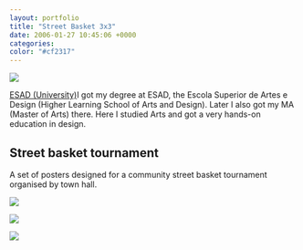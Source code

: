 ```yaml
---
layout: portfolio
title: "Street Basket 3x3"
date: 2006-01-27 10:45:06 +0000
categories:
color: "#cf2317"
---
```


![](basket-featured-77b10151-445a-4bf5-998d-882d3d729d52.png)

[ESAD (University)](https://goncaloandrade.com/client/esad/)I got my degree at ESAD, the Escola Superior de Artes e Design (Higher Learning School of Arts and Design). Later I also got my MA (Master of Arts) there. Here I studied Arts and got a very hands-on education in design.

## Street basket tournament

A set of posters designed for a community street basket tournament organised by town hall.

![](streetbasket-poster-01-1ed15769-de24-45b9-8c87-144cad195fd7.png)

![](streetbasket-poster-03-fe6e5a33-fb1a-4501-b555-f61f6318eef2.png)

![](streetbasket-poster-02-2d23a9db-8ec4-40f4-a802-5727589fcd6b.png)
